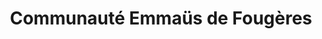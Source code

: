 ---
title: "Communauté Emmaüs de Fougères"
url: /fougeres/communaute-emmaus-de-fougeres/
shop: charité
---